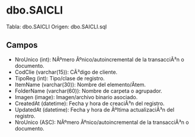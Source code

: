 ﻿# dbo.SAICLI

Tabla: dbo.SAICLI
Origen: dbo.SAICLI.sql

## Campos

- NroUnico (int): NÃºmero Ãºnico/autoincremental de la transacciÃ³n o documento.
- CodClie (varchar(15)): CÃ³digo de cliente.
- TipoReg (int): Tipo/clase de registro.
- ItemName (varchar(30)): Nombre del elemento/Ã­tem.
- FolderName (varchar(60)): Nombre de carpeta o agrupador.
- Imagen (image): Imagen/archivo binario asociado.
- CreatedAt (datetime): Fecha y hora de creaciÃ³n del registro.
- UpdatedAt (datetime): Fecha y hora de Ãºltima actualizaciÃ³n del registro.
- NroUnico (ASC): NÃºmero Ãºnico/autoincremental de la transacciÃ³n o documento.

